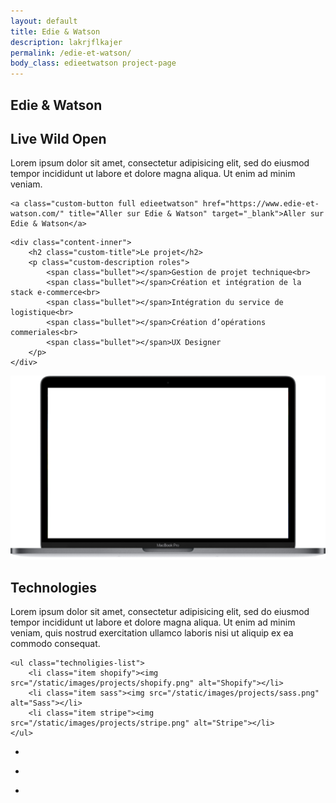 ```yaml
---
layout: default
title: Edie & Watson
description: lakrjflkajer
permalink: /edie-et-watson/
body_class: edieetwatson project-page
---
```


<!-- ############
    To do :
     - scroll screen
     - Mosaic
 ############ -->

<section class="header-project-wrapper">
    <span class="multiline">
        <h1 class="custom-main-title">Edie & Watson</h1>
    </span>
</section>

<section class="presentation-wrapper padding-section">
    <h2 class="custom-title center black">Live Wild Open</h2>
    <p class="custom-description center black">Lorem ipsum dolor sit amet, consectetur adipisicing elit, sed do eiusmod tempor incididunt ut labore et dolore magna aliqua. Ut enim ad minim veniam.</p>

    <a class="custom-button full edieetwatson" href="https://www.edie-et-watson.com/" title="Aller sur Edie & Watson" target="_blank">Aller sur Edie & Watson</a>
</section>

<section class="roles-wrapper padding-section">
    <div class="background" style="background-image: url('https://cdn.shopify.com/s/files/1/1343/6215/files/COUPLES_1024x1024.jpg?v=1477302118');"></div>

    <div class="content-inner">
        <h2 class="custom-title">Le projet</h2>
        <p class="custom-description roles">
            <span class="bullet"></span>Gestion de projet technique<br>
            <span class="bullet"></span>Création et intégration de la stack e-commerce<br>
            <span class="bullet"></span>Intégration du service de logistique<br>
            <span class="bullet"></span>Création d’opérations commeriales<br>
            <span class="bullet"></span>UX Designer
        </p>
    </div>
</section>

<section class="screen-insitu-wrapper padding-section">
    <div class="screen-wrapper">
        <img class="screen" src="/static/images/projects/screen.png" alt="Écran">
        <div class="website" style="background-image: url('/static/images/projects/martin/website.jpg');"></div>
    </div>
</section>

<section class="technology-wrapper padding-section">
    <h2 class="custom-title left black">Technologies</h2>
    <p class="custom-description left gray">Lorem ipsum dolor sit amet, consectetur adipisicing elit, sed do eiusmod tempor incididunt ut labore et dolore magna aliqua. Ut enim ad minim veniam, quis nostrud exercitation ullamco laboris nisi ut aliquip ex ea commodo consequat.</p>

    <ul class="technoligies-list">
        <li class="item shopify"><img src="/static/images/projects/shopify.png" alt="Shopify"></li>
        <li class="item sass"><img src="/static/images/projects/sass.png" alt="Sass"></li>
        <li class="item stripe"><img src="/static/images/projects/stripe.png" alt="Stripe"></li>
    </ul>
</section>

<section class="mosaic-wrapper full-width">
    <ul class="mosaic-list">
        <li class="mosaic-item">
            <div class="mosaic-item-image face-m">
                <div class="content" style="background-image:url('/static/images/projects/edieetwatson/edieetwatson-face-m.jpg');"></div>
            </div>
            <div class="mosaic-item-image skate">
                <div class="content" style="background-image:url('/static/images/projects/edieetwatson/edieetwatson-skate.jpg');"></div>
            </div>
        </li>
        <li class="mosaic-item">
            <div class="mosaic-item-image building">
                <div class="content" style="background-image:url('/static/images/projects/edieetwatson/edieetwatson-building.jpg');"></div>
            </div>
            <div class="mosaic-item-image susu">
                <div class="content" style="background-image:url('/static/images/projects/edieetwatson/edieetwatson-susu.jpg');"></div>
            </div>
        </li>
        <li class="mosaic-item">
            <div class="mosaic-item-image face-f">
                <div class="content" style="background-image:url('/static/images/projects/edieetwatson/edieetwatson-face-f.jpg');"></div>
            </div>
            <div class="mosaic-item-image child">
                <div class="content" style="background-image:url('/static/images/projects/edieetwatson/edieetwatson-child.jpg');"></div>
            </div>
        </li>
    </ul>
</section>